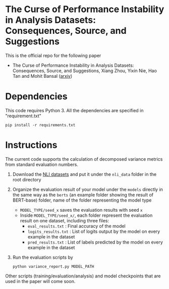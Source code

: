 # The Curse of Performance Instability in Analysis Datasets: Consequences, Source, and Suggestions

This is the official repo for the following paper

* The Curse of Performance Instability in Analysis Datasets: Consequences, Source, and Suggestions, Xiang Zhou, Yixin Nie, Hao Tan and Mohit Bansal ([arxiv](https://arxiv.org/abs/2004.13606))

# Dependencies

This code requires Python 3. All the dependencies are specified in "requirement.txt"

```
pip install -r requirements.txt
```

# Instructions

The current code supports the calculation of decomposed variance metrics from standard evaluation numbers.

1. Download the [NLI datasets](https://drive.google.com/file/d/1PbODxp4uEsZR_pYOKJSu96xB8rwsdklv/view?usp=sharing) and put it under the  `nli_data` folder in the root directory

2. Organize the evaluation result of your model under the `models` directly in the same way as the `berts` (an example folder showing the result of BERT-base) folder, name of the folder representing the model type

   * `MODEL_TYPE/seed_x` saves the evaluation results with seed `x` 
   * Inside `MODEL_TYPE/seed_x/`, each folder represent the evaluation result on one dataset, including three files:
     * `eval_results.txt` : Final accuracy of the model
     * `logits_results.txt` : List of logits output by the model on every example in the dataset
     * `pred_results.txt` : List of labels predicted by the model on every example in the dataset

3. Run the evaluation scripts by 

   ```
   python variance_report.py MODEL_PATH
   ```

   

Other scripts (training/evaluation/analysis) and model checkpoints that are used in the paper will come soon.
